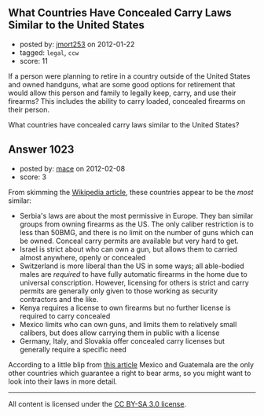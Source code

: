 ## What Countries Have Concealed Carry Laws Similar to the United States

- posted by: [jmort253](https://stackexchange.com/users/-1/115-jmort253) on 2012-01-22
- tagged: `legal`, `ccw`
- score: 11

<p>If a person were planning to retire in a country outside of the United States and owned handguns, what are some good options for retirement that would allow this person and family to legally keep, carry, and use their firearms? This includes the ability to carry loaded, concealed firearms on their person.</p>

<p>What countries have concealed carry laws similar to the United States? </p>



## Answer 1023

- posted by: [mace](https://stackexchange.com/users/-1/163-mace) on 2012-02-08
- score: 3

<p>From skimming the <a href="http://en.wikipedia.org/wiki/Gun_politics" rel="nofollow">Wikipedia article</a>, these countries appear to be the <em>most</em> similar:</p>

<ul>
<li>Serbia's laws are about the most permissive in Europe. They ban similar groups from owning firearms as the US. The only caliber restriction is to less than 50BMG, and there is no limit on the number of guns which can be owned. Conceal carry permits are available but very hard to get.</li>
<li>Israel is strict about who can own a gun, but allows them to carried almost anywhere, openly or concealed</li>
<li>Switzerland is more liberal than the US in some ways; all able-bodied males are <em>required</em> to have fully automatic firearms in the home due to universal conscription. However, licensing for others is strict and carry permits are generally only given to those working as security contractors and the like.</li>
<li>Kenya requires a license to own firearms but no further license is required to carry concealed</li>
<li>Mexico limits who can own guns, and limits them to relatively small calibers, but does allow carrying them in public with a license</li>
<li>Germany, Italy, and Slovakia offer concealed carry licenses but generally require a specific need</li>
</ul>

<p>According to a little blip from <a href="http://www.nytimes.com/2012/02/07/us/we-the-people-loses-appeal-with-people-around-the-world.html?_r=2&amp;src=tp" rel="nofollow">this article</a> Mexico and Guatemala are the only other countries which guarantee a right to bear arms, so you might want to look into their laws in more detail.</p>




---

All content is licensed under the [CC BY-SA 3.0 license](https://creativecommons.org/licenses/by-sa/3.0/).
